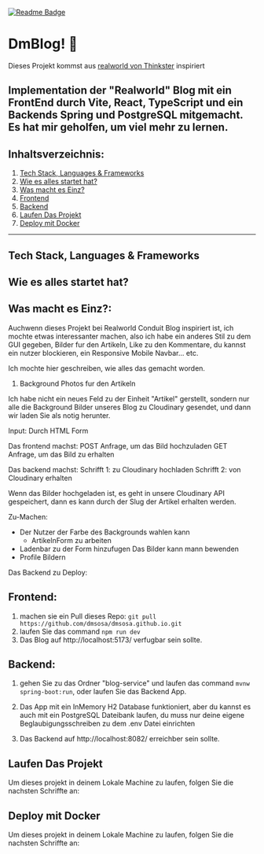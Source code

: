 [![Readme Badge](https://img.shields.io/badge/lang-en-lightgreen?style=flat)](https://github.com/dmsosa/dmblog/blob/main/readme.md)

# DmBlog! :apple:  

Dieses Projekt kommst aus [realworld von Thinkster](https://github.com/gothinkster/realworld) inspiriert 

Implementation der "Realworld" Blog mit ein FrontEnd durch Vite, React, TypeScript und ein Backends Spring und PostgreSQL mitgemacht. Es hat mir geholfen, um viel mehr zu lernen.
---

## Inhaltsverzeichnis:

1. [Tech Stack, Languages & Frameworks](https://github.com/dmsosa/dmblog/blob/main/README.de.md#tech-stack-languages--frameworks)
2. [Wie es alles startet hat?](https://github.com/dmsosa/dmblog/blob/main/README.de.md#wie-es-alles-startet-hat?)
3. [Was macht es Einz?](https://github.com/dmsosa/dmblog/blob/main/README.de.md#was-macht-es-einz?)
4. [Frontend](https://github.com/dmsosa/dmblog/blob/main/README.de.md#frontend)
5. [Backend](https://github.com/dmsosa/dmblog/blob/main/README.de.md#backend)
6. [Laufen Das Projekt](https://github.com/dmsosa/dmblog/blob/main/README.de.md#laufen)
7. [Deploy mit Docker](https://github.com/dmsosa/dmblog/blob/main/README.de.md#deploy-mit-docker)

---


## Tech Stack, Languages & Frameworks

## Wie es alles startet hat?

## Was macht es Einz?:

Auchwenn dieses Projekt bei Realworld Conduit Blog inspiriert ist, ich mochte etwas interessanter machen, also ich habe ein anderes Stil zu dem GUI gegeben, Bilder fur den Artikeln, Like zu den Kommentare, du kannst ein nutzer blockieren, ein Responsive Mobile Navbar... etc.

Ich mochte hier geschreiben, wie alles das gemacht worden.

1. Background Photos fur den Artikeln

Ich habe nicht ein neues Feld zu der Einheit "Artikel" gerstellt, sondern nur alle die Background Bilder unseres Blog zu Cloudinary gesendet, und dann wir laden Sie als notig herunter.

Input: Durch HTML Form

Das frontend machst:
POST Anfrage, um das Bild hochzuladen
GET Anfrage, um das Bild zu erhalten

Das backend machst:
Schrifft 1: zu Cloudinary hochladen
Schrifft 2: von Cloudinary erhalten

Wenn das Bilder hochgeladen ist, es geht in unsere Cloudinary API gespeichert, dann es kann durch der Slug der Artikel erhalten werden.

Zu-Machen:
* Der Nutzer der Farbe des Backgrounds wahlen kann
    * ArtikelnForm zu arbeiten
* Ladenbar zu der Form hinzufugen
Das Bilder kann mann bewenden
* Profile Bildern

Das Backend zu Deploy:

## Frontend:

1. machen sie ein Pull dieses Repo: `git pull https://github.com/dmsosa/dmsosa.github.io.git`
2. laufen Sie das command `npm run dev`
3. Das Blog auf http://localhost:5173/ verfugbar sein sollte.

## Backend:

1. gehen Sie zu das Ordner "blog-service" und laufen das command `mvnw spring-boot:run`, oder laufen Sie das Backend App. 

2. Das App mit ein InMemory H2 Database funktioniert, aber du kannst es auch mit ein PostgreSQL Dateibank laufen, du muss nur deine eigene Beglaubigungsschreiben zu dem .env Datei einrichten

3. Das Backend auf http://localhost:8082/ erreichber sein sollte.


## Laufen Das Projekt

Um dieses projekt in deinem Lokale Machine zu laufen, folgen Sie die nachsten Schriffte an:

## Deploy mit Docker

Um dieses projekt in deinem Lokale Machine zu laufen, folgen Sie die nachsten Schriffte an:

